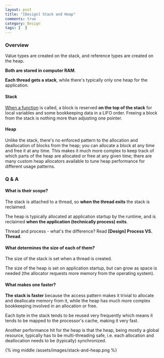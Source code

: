 ```yaml
---
layout: post
title: "[Design] Stack and Heap"
comments: true
category: Design
tags: [  ]
---
```


### Overview

Value types are created on the stack, and reference types are created on the heap. 

__Both are stored in computer RAM__. 

__Each thread gets a stack__, while there's typically only one heap for the application. 

#### Stack

[When a function](http://stackoverflow.com/a/80113) is called, a block is reserved __on the top of the stack__ for local variables and some bookkeeping data in a LIFO order. Freeing a block from the stack is nothing more than adjusting one pointer. 

#### Heap

Unlike the stack, there's no enforced pattern to the allocation and deallocation of blocks from the heap; you can allocate a block at any time and free it at any time. This makes it much more complex to keep track of which parts of the heap are allocated or free at any given time; there are many custom heap allocators available to tune heap performance for different usage patterns. 

### Q & A

#### What is their scope?

The stack is attached to a thread, so __when the thread exits__ the stack is reclaimed. 

The heap is typically allocated at application startup by the runtime, and is reclaimed __when the application (technically process) exits__. 

Thread and process - what's the difference? Read __[Design] Process VS. Thread__. 

#### What determines the size of each of them?

The size of the stack is set when a thread is created. 

The size of the heap is set on application startup, but can grow as space is needed (the allocator requests more memory from the operating system).

#### What makes one faster? 

__The stack is faster__ because the access pattern makes it trivial to allocate and deallocate memory from it, while the heap has much more complex bookkeeping involved in an allocation or free. 

Each byte in the stack tends to be reused very frequently which means it tends to be mapped to the processor's cache, making it very fast. 

Another performance hit for the heap is that the heap, being mostly a global resource, typically has to be multi-threading safe, i.e. each allocation and deallocation needs to be (typically) synchronized.

{% img middle /assets/images/stack-and-heap.png %}
